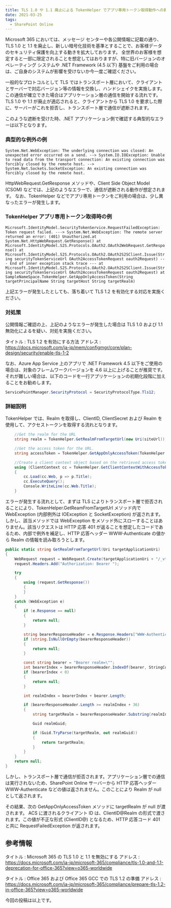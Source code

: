 ```yaml
---
title: TLS 1.0 や 1.1 廃止による TokenHelper でアプリ専用トークン取得動作への影響について
date: 2021-03-25
tags:
  - SharePoint Online
---
```


Microsoft 365 においては、メッセージ センターや各公開情報に記載の通り、TLS 1.0 と 1.1 を廃止し、新しい暗号化技術を基準とすることで、お客様データのセキュリティ保護を向上する動きを拡大しております。
全世界のお客様を想定すると一部に限定されることを想定してはおりますが、特に旧バージョンのオペレーティング システムや .NET Framework (4.5 以下) 基盤をご利用の場合は、ご自身のシステムが影響を受けないか今一度ご確認ください。

一般的なプロトコルとして TLS ではトランスポート層において、クライアントとサーバーで対応バージョン等の情報を交換し、ハンドシェイクを実施します。この通信が確立できた場合はアプリケーション層の通信を開始する流れです。
TLS 1.0 や 1.1 が廃止が適応されると、クライアントから TLS 1.0 を要求した際に、サーバーがこれを拒否し、トランスポート層で通信が遮断されます。

このような遮断を受けた時、.NET アプリケーション側で確認する典型的なエラーは以下となります。

### 典型的な例外の例

`System.Net.WebException: The underlying connection was closed: An unexpected error occurred on a send. --> System.IO.IOException: Unable to read data from the transport connection: An existing connection was forcibly closed by the remote host. --> System.Net.Sockets.SocketException: An existing connection was forcibly closed by the remote host.`

HttpWebRequest.GetResponse メソッドや、Client Side Object Model (CSOM) などでは、上記のようなエラーで、通信が遮断される動作が想定されます。
なお、TokenHelper などでアプリ専用トークンをご利用の場合は、少し異なったエラーが発生します。

### TokenHelper アプリ専用トークン取得時の例

`Microsoft.IdentityModel.SecurityTokenService.RequestFailedException: Token request failed. ---> System.Net.WebException: The remote server returned an error: (401) Unauthorized.at System.Net.HttpWebRequest.GetResponse() at Microsoft.IdentityModel.S2S.Protocols.OAuth2.OAuth2WebRequest.GetResponse() at Microsoft.IdentityModel.S2S.Protocols.OAuth2.OAuth2S2SClient.Issue(String securityTokenServiceUrl OAuth2AccessTokenRequest oauth2Request) --- End of inner exception stack trace --- at Microsoft.IdentityModel.S2S.Protocols.OAuth2.OAuth2S2SClient.Issue(String securityTokenServiceUrl OAuth2AccessTokenRequest oauth2Request) at SampleNameSpace.TokenHelper.GetAppOnlyAccessToken(String targetPrincipalName String targetHost String targetRealm)`

上記エラーが発生したとしても、落ち着いて TLS 1.2 を有効化する対応を実施ください。

### 対処策
公開情報ご確認の上、上記のようなエラーが発生した場合は TLS 1.0 および 1.1 無効化によるを疑い、対処を実施ください。

タイトル : TLS 1.2 を有効にする方法
アドレス : https://docs.microsoft.com/ja-jp/mem/configmgr/core/plan-design/security/enable-tls-1-2

なお、Azure App Service 上のアプリで .NET Framework 4.5 以下をご使用の場合は、対象のフレームワークバージョンを 4.6 以上に上げることが推奨です。
それが難しい場合は、以下のコードを一行アプリケーションの初期化段階に加えることをお勧めします。

```csharp
ServicePointManager.SecurityProtocol = SecurityProtocolType.Tls12;
```

### 詳細説明

TokenHelper では、Realm を取得し、ClientID, ClientSecret および Realm を使用して、アクセストークンを取得する流れとなります。

```csharp
    //Get the realm for the URL
    string realm = TokenHelper.GetRealmFromTargetUrl(new Uri(siteUrl));

    //Get the access token for the URL.  
    string accessToken = TokenHelper.GetAppOnlyAccessToken(TokenHelper.SharePointPrincipal, new Uri(siteUrl).Authority, realm).AccessToken;

    //Create a client context object based on the retrieved access token
    using (ClientContext cc = TokenHelper.GetClientContextWithAccessToken(siteUrl, accessToken))
    {
        cc.Load(cc.Web, p => p.Title);
        cc.ExecuteQuery();
        Console.WriteLine(cc.Web.Title);
    }
```

エラーが発生する流れとして、まずは TLS によりトランスポート層で拒否されることにより、TokenHelper.GetReamFromTargetUrl メソッド内で WebException (内部例外は IOException と SocketException) が返されます。
しかし、該当メソッドでは WebException をメソッド外にスローすることはありません。該当リクエストは HTTP 応答 401 が返ることを想定したコードであるため、内部で例外を補足し、HTTP 応答ヘッダー WWW-Authenticate の値から Realm の情報を読み取ろうとします。

```csharp
public static string GetRealmFromTargetUrl(Uri targetApplicationUri)
{
	WebRequest request = WebRequest.Create(targetApplicationUri + "/_vti_bin/client.svc");
	request.Headers.Add("Authorization: Bearer ");

	try
	{
		using (request.GetResponse())
		{
		}
	}
	catch (WebException e)
	{
		if (e.Response == null)
		{
			return null;
		}

		string bearerResponseHeader = e.Response.Headers["WWW-Authenticate"];
		if (string.IsNullOrEmpty(bearerResponseHeader))
		{
			return null;
		}

		const string bearer = "Bearer realm=\"";
		int bearerIndex = bearerResponseHeader.IndexOf(bearer, StringComparison.Ordinal);
		if (bearerIndex < 0)
		{
			return null;
		}

		int realmIndex = bearerIndex + bearer.Length;

		if (bearerResponseHeader.Length >= realmIndex + 36)
		{
			string targetRealm = bearerResponseHeader.Substring(realmIndex, 36);

			Guid realmGuid;

			if (Guid.TryParse(targetRealm, out realmGuid))
			{
				return targetRealm;
			}
		}
	}
	return null;
}
```

しかし、トランスポート層で通信が拒否されます。アプリケーション層での通信は実行されないため、SharePoint Online サーバーから HTTP 応答ヘッダー WWW-Authenticate などの値は返されません。このことにより Realm が null として返されます。

その結果、次の GetAppOnlyAccessToken メソッドに targetRealm が null が渡されます。
ACS に渡されるクライアント ID は、ClientID@Realm の形式で渡されます。この値が不正な形式 (ClientID@) となるため、HTTP 応答コード 401 と共に RequestFailedException が返されます。


## 参考情報
タイトル : Microsoft 365 の TLS 1.0 と 1.1 を無効にする
アドレス : https://docs.microsoft.com/ja-jp/microsoft-365/compliance/tls-1.0-and-1.1-deprecation-for-office-365?view=o365-worldwide

タイトル : Office 365 および Office 365 GCC での TLS 1.2 の準備
アドレス : https://docs.microsoft.com/ja-jp/microsoft-365/compliance/prepare-tls-1.2-in-office-365?view=o365-worldwide


今回の投稿は以上です。
